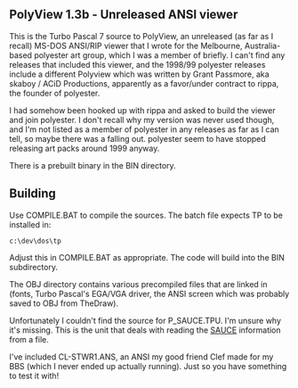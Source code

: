 PolyView 1.3b - Unreleased ANSI viewer
------------------------------------------

This is the Turbo Pascal 7 source to PolyView, an unreleased (as far as I recall) MS-DOS
ANSI/RIP viewer that I wrote for the Melbourne, Australia-based polyester art group, which
I was a member of briefly. I can't find any releases that included this viewer, and the
1998/99 polyester releases include a different Polyview which was written by Grant Passmore,
aka skaboy / ACiD Productions, apparently as a favor/under contract to rippa, the founder
of polyester.

I had somehow been hooked up with rippa and asked to build the viewer and join polyester.
I don't recall why my version was never used though, and I'm not listed as a member of
polyester in any releases as far as I can tell, so maybe there was a falling out. polyester
seem to have stopped releasing art packs around 1999 anyway.

There is a prebuilt binary in the BIN directory.

Building
--------

Use COMPILE.BAT to compile the sources. The batch file expects TP to be installed in:

	c:\dev\dos\tp

Adjust this in COMPILE.BAT as appropriate. The code will build into the BIN subdirectory.

The OBJ directory contains various precompiled files that are linked in (fonts, Turbo
Pascal's EGA/VGA driver, the ANSI screen which was probably saved to OBJ from TheDraw).

Unfortunately I couldn't find the source for P_SAUCE.TPU. I'm unsure why it's missing. This
is the unit that deals with reading the [SAUCE](https://github.com/radman1/sauce) information
from a file.

I've included CL-STWR1.ANS, an ANSI my good friend Clef made for my BBS (which I never ended
up actually running). Just so you have something to test it with!
